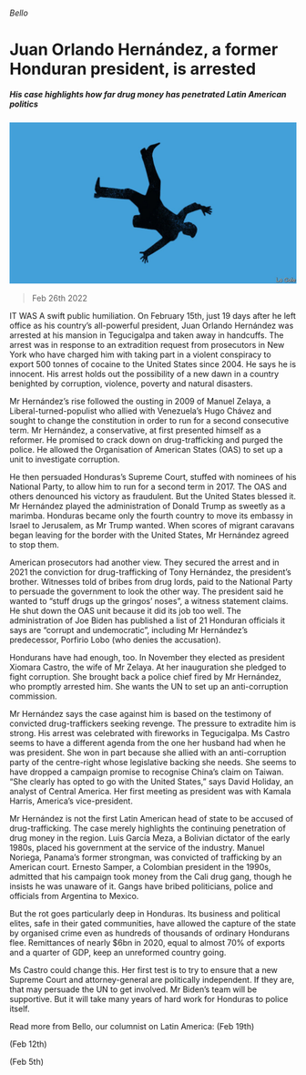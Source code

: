 ###### Bello

# Juan Orlando Hernández, a former Honduran president, is arrested 

##### His case highlights how far drug money has penetrated Latin American politics 

![image](images/20220226_amd001.jpg) 

> Feb 26th 2022 

IT WAS A swift public humiliation. On February 15th, just 19 days after he left office as his country’s all-powerful president, Juan Orlando Hernández was arrested at his mansion in Tegucigalpa and taken away in handcuffs. The arrest was in response to an extradition request from prosecutors in New York who have charged him with taking part in a violent conspiracy to export 500 tonnes of cocaine to the United States since 2004. He says he is innocent. His arrest holds out the possibility of a new dawn in a country benighted by corruption, violence, poverty and natural disasters.

Mr Hernández’s rise followed the ousting in 2009 of Manuel Zelaya, a Liberal-turned-populist who allied with Venezuela’s Hugo Chávez and sought to change the constitution in order to run for a second consecutive term. Mr Hernández, a conservative, at first presented himself as a reformer. He promised to crack down on drug-trafficking and purged the police. He allowed the Organisation of American States (OAS) to set up a unit to investigate corruption.


He then persuaded Honduras’s Supreme Court, stuffed with nominees of his National Party, to allow him to run for a second term in 2017. The OAS and others denounced his victory as fraudulent. But the United States blessed it. Mr Hernández played the administration of Donald Trump as sweetly as a marimba. Honduras became only the fourth country to move its embassy in Israel to Jerusalem, as Mr Trump wanted. When scores of migrant caravans began leaving for the border with the United States, Mr Hernández agreed to stop them.

American prosecutors had another view. They secured the arrest and in 2021 the conviction for drug-trafficking of Tony Hernández, the president’s brother. Witnesses told of bribes from drug lords, paid to the National Party to persuade the government to look the other way. The president said he wanted to “stuff drugs up the gringos’ noses”, a witness statement claims. He shut down the OAS unit because it did its job too well. The administration of Joe Biden has published a list of 21 Honduran officials it says are “corrupt and undemocratic”, including Mr Hernández’s predecessor, Porfirio Lobo (who denies the accusation).

Hondurans have had enough, too. In November they elected as president Xiomara Castro, the wife of Mr Zelaya. At her inauguration she pledged to fight corruption. She brought back a police chief fired by Mr Hernández, who promptly arrested him. She wants the UN to set up an anti-corruption commission.

Mr Hernández says the case against him is based on the testimony of convicted drug-traffickers seeking revenge. The pressure to extradite him is strong. His arrest was celebrated with fireworks in Tegucigalpa. Ms Castro seems to have a different agenda from the one her husband had when he was president. She won in part because she allied with an anti-corruption party of the centre-right whose legislative backing she needs. She seems to have dropped a campaign promise to recognise China’s claim on Taiwan. “She clearly has opted to go with the United States,” says David Holiday, an analyst of Central America. Her first meeting as president was with Kamala Harris, America’s vice-president.

Mr Hernández is not the first Latin American head of state to be accused of drug-trafficking. The case merely highlights the continuing penetration of drug money in the region. Luis García Meza, a Bolivian dictator of the early 1980s, placed his government at the service of the industry. Manuel Noriega, Panama’s former strongman, was convicted of trafficking by an American court. Ernesto Samper, a Colombian president in the 1990s, admitted that his campaign took money from the Cali drug gang, though he insists he was unaware of it. Gangs have bribed politicians, police and officials from Argentina to Mexico.

But the rot goes particularly deep in Honduras. Its business and political elites, safe in their gated communities, have allowed the capture of the state by organised crime even as hundreds of thousands of ordinary Hondurans flee. Remittances of nearly $6bn in 2020, equal to almost 70% of exports and a quarter of GDP, keep an unreformed country going.

Ms Castro could change this. Her first test is to try to ensure that a new Supreme Court and attorney-general are politically independent. If they are, that may persuade the UN to get involved. Mr Biden’s team will be supportive. But it will take many years of hard work for Honduras to police itself.

Read more from Bello, our columnist on Latin America: (Feb 19th)

 (Feb 12th) 

 (Feb 5th)

